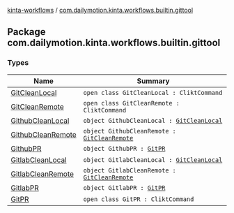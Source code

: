 [kinta-workflows](../index.md) / [com.dailymotion.kinta.workflows.builtin.gittool](./index.md)

## Package com.dailymotion.kinta.workflows.builtin.gittool

### Types

| Name | Summary |
|---|---|
| [GitCleanLocal](-git-clean-local/index.md) | `open class GitCleanLocal : CliktCommand` |
| [GitCleanRemote](-git-clean-remote/index.md) | `open class GitCleanRemote : CliktCommand` |
| [GithubCleanLocal](-github-clean-local.md) | `object GithubCleanLocal : `[`GitCleanLocal`](-git-clean-local/index.md) |
| [GithubCleanRemote](-github-clean-remote.md) | `object GithubCleanRemote : `[`GitCleanRemote`](-git-clean-remote/index.md) |
| [GithubPR](-github-p-r.md) | `object GithubPR : `[`GitPR`](-git-p-r/index.md) |
| [GitlabCleanLocal](-gitlab-clean-local.md) | `object GitlabCleanLocal : `[`GitCleanLocal`](-git-clean-local/index.md) |
| [GitlabCleanRemote](-gitlab-clean-remote.md) | `object GitlabCleanRemote : `[`GitCleanRemote`](-git-clean-remote/index.md) |
| [GitlabPR](-gitlab-p-r.md) | `object GitlabPR : `[`GitPR`](-git-p-r/index.md) |
| [GitPR](-git-p-r/index.md) | `open class GitPR : CliktCommand` |
